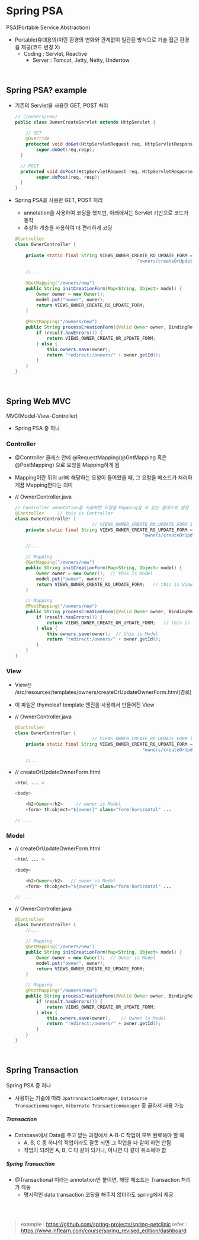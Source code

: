 # Spring PSA

PSA(Portable Service Abstraction)

- Portable(휴대용의)이란 환경의 변화와 관계없이 일관된 방식으로 기술 접근 환경을 제공(코드 변경 X)
  - Coding : Servlet, Reactive
    - Server : Tomcat, Jetty, Netty, Undertow

<br>

## Spring PSA? example

- 기존의 Servlet을 사용한 GET, POST 처리

  ```java
  // (/owners/new)
  public class OwnerCreateServlet extends HttpServlet {
      
      // GET
      @Override
      protected void doGet(HttpServletRequest req, HttpServletResponse resp) throws ServletException, IOException
          super.doGet(req,resp);
  	}
  
  	// POST
  	protected void doPost(HttpServletRequest req, HttpServletResponse resp) throws ServletException, IOException)
          super.doPost(req, resp);
  	}
  }
  ```

  

- Spring PSA을 사용한 GET, POST 처리

  - annotation을 사용하여 코딩을 했지만, 아래에서는 Servlet 기반으로 코드가 동작
  - 추상화 계층을 사용하여 더 편리하게 코딩

  ```java
  @Controller
  class OwnerController {
      
      private static final String VIEWS_OWNER_CREATE_RO_UPDATE_FORM = 			
          										"owners/createOrUpdateOwnerForm"
      
      //...
      
      @GetMapping("/owners/new")
      public String initCreationForm(Map<String, Object> model) {
          Owner owner = new Owner();
          model.put("owner", owner);
          return VIEWS_OWNER_CREATE_RO_UPDATE_FORM;
      }
      
      @PostMapping("/owners/new")
      public String processCreationForm(@Valid Owner owner, BindingResult result) {
          if (result.hasErrors()) {
              return VIEWS_OWNER_CREATE_OR_UPDATE_FORM;
          } else {
              this.owners.save(owner);
              return "redirect:/owners/" + owner.getId();
          }
      }
  }
  ```

<br>

## Spring Web MVC

MVC(Model-View-Controller)

- Spring PSA 중 하나

### Controller

- @Controller 클래스 안에 @RequestMapping(@GetMapping 혹은 @PostMapping) 으로 요청을 Mapping하게 됨
- Mapping이란 뒤의 url에 해당하는 요청이 들어왔을 때, 그 요청을 메소드가 처리하게끔 Mapping한다는 의미 
- // OwnerController.java

    ```java
    // Controller annotation을 사용하면 요청을 Mapping할 수 있는 클래스로 설정
    @Controller		// this is Controller
    class OwnerController {
                                 // VIEWS_OWNER_CREATE_RO_UPDATE_FORM is View
        private static final String VIEWS_OWNER_CREATE_RO_UPDATE_FORM = 	
                                                    "owners/createOrUpdateOwnerForm"

        //...

        // Mapping
        @GetMapping("/owners/new")	
        public String initCreationForm(Map<String, Object> model) {
            Owner owner = new Owner();	// this is Model
            model.put("owner", owner);
            return VIEWS_OWNER_CREATE_RO_UPDATE_FORM;  	// this is View
        }

        // Mapping
        @PostMapping("/owners/new")	
        public String processCreationForm(@Valid Owner owner, BindingResult result) {
            if (result.hasErrors()) {
                return VIEWS_OWNER_CREATE_OR_UPDATE_FORM;	// this is View
            } else {
                this.owners.save(owner);  // this is Model
                return "redirect:/owners/" + owner.getId();
            }
        }
    }
    ```

### View

- View는 /src/resources/templates/owners/createOrUpdateOwnerForm.html(경로)
- 이 파일은 thymeleaf template 엔진을 사용해서 만들어진 View
- // OwnerController.java

    ```java
    @Controller
    class OwnerController {
                                 // VIEWS_OWNER_CREATE_RO_UPDATE_FORM is View
        private static final String VIEWS_OWNER_CREATE_RO_UPDATE_FORM = 	
                                                    "owners/createOrUpdateOwnerForm"

        //...
    ```

- // createOrUpdateOwnerForm.html

    ```java
    <html ... >

    <body>

        <h2>Owner</h2>     // owner is Model
        <form> th:object="${owner}" class="form-horizontal" ...

    // ...
    ```

### Model

- // createOrUpdateOwnerForm.html

    ```java
    <html ... >

    <body>

        <h2>Owner</h2>   // owner is Model
        <form> th:object="${owner}" class="form-horizontal" ...

    // ...
    ```

 - // OwnerController.java

    ```java
    @Controller
    class OwnerController {
        //...

        // Mapping
        @GetMapping("/owners/new")	
        public String initCreationForm(Map<String, Object> model) {
            Owner owner = new Owner();	// Owner is Model
            model.put("owner", owner);
            return VIEWS_OWNER_CREATE_RO_UPDATE_FORM;
        }

        // Mapping
        @PostMapping("/owners/new")	
        public String processCreationForm(@Valid Owner owner, BindingResult result) {
            if (result.hasErrors()) {
                return VIEWS_OWNER_CREATE_OR_UPDATE_FORM;
            } else {
                this.owners.save(owner);	// Owner is Model
                return "redirect:/owners/" + owner.getId();
            }
        }
    }
    ```

<br>

## Spring Transaction

Spring PSA 중 하나

- 사용하는 기술에 따라 `JpatransactionManager`, `Datasource Transactionmanager`, `Hibernate Transactionmanager` 중 골라서 사용 가능



##### Transaction

- Database에서 Data를 주고 받는 과정에서 A-B-C 작업이 모두 완료해야 할 때
  - A, B, C 중 하나의 작업이라도 잘못 되면 그 작업을 다 같이 하면 안됨
  - 작업이 되려면 A, B, C 다 같이 되거나, 아니면 다 같이 취소해야 함



##### Spring Transaction

- @Transactional 이라는 annotation만 붙이면, 해당 메소드는 Transaction 처리가 작동
  - 명시적인 data transaction 코딩을 해주지 않더라도 spring에서 제공 

<br>

<br>


> example : https://github.com/spring-projects/spring-petclinic
> refer  : https://www.inflearn.com/course/spring_revised_edition/dashboard